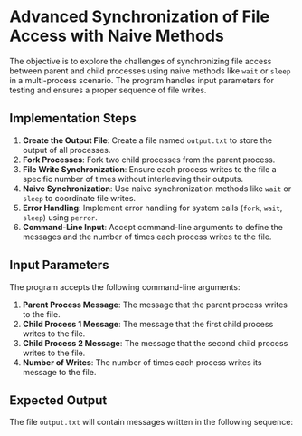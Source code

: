 # Advanced Synchronization of File Access with Naive Methods

The objective is to explore the challenges of synchronizing file access between parent and child processes using naive methods like `wait` or `sleep` in a multi-process scenario. The program handles input parameters for testing and ensures a proper sequence of file writes.

## Implementation Steps

1. **Create the Output File**: Create a file named `output.txt` to store the output of all processes.
2. **Fork Processes**: Fork two child processes from the parent process.
3. **File Write Synchronization**: Ensure each process writes to the file a specific number of times without interleaving their outputs.
4. **Naive Synchronization**: Use naive synchronization methods like `wait` or `sleep` to coordinate file writes.
5. **Error Handling**: Implement error handling for system calls (`fork`, `wait`, `sleep`) using `perror`.
6. **Command-Line Input**: Accept command-line arguments to define the messages and the number of times each process writes to the file.

## Input Parameters

The program accepts the following command-line arguments:

1. **Parent Process Message**: The message that the parent process writes to the file.
2. **Child Process 1 Message**: The message that the first child process writes to the file.
3. **Child Process 2 Message**: The message that the second child process writes to the file.
4. **Number of Writes**: The number of times each process writes its message to the file.

## Expected Output

The file `output.txt` will contain messages written in the following sequence:

